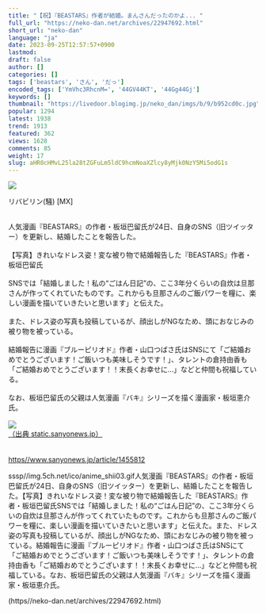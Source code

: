 ```yaml
---
title: "【祝】『BEASTARS』作者が結婚。まんさんだったのかよ... "
full_url: "https://neko-dan.net/archives/22947692.html"
short_url: "neko-dan"
language: "ja"
date: 2023-09-25T12:57:57+0900
lastmod: 
draft: false
author: []
categories: []
tags: ['beastars', 'さん', 'だっ']
encoded_tags: ['YmVhc3RhcnM=', '44GV44KT', '44Gg44Gj']
keywords: []
thumbnail: "https://livedoor.blogimg.jp/neko_dan/imgs/b/9/b952cd0c.jpg"
popular: 1294
latest: 1938
trend: 1913
featured: 362
views: 1628
comments: 85
weight: 17
slug: aHR0cHMvL25la28tZGFuLm5ldC9hcmNoaXZlcy8yMjk0NzY5Mi5odG1s
---
```


![](https://livedoor.blogimg.jp/neko_dan/imgs/b/9/b952cd0c.jpg)

<div><p>リバビリン(騒) [MX] </p><br> 人気漫画『BEASTARS』の作者・板垣巴留氏が24日、自身のSNS（旧ツイッター）を更新し、結婚したことを報告した。 <br> <br> 【写真】きれいなドレス姿！変な被り物で結婚報告した『BEASTARS』作者・板垣巴留氏 <br> <br> SNSでは「結婚しました！私の“ごはん日記”の、ここ3年分くらいの自炊は旦那さんが作ってくれていたものです。これからも旦那さんのご飯パワーを糧に、楽しい漫画を描いていきたいと思います」と伝えた。 <br> <br> また、ドレス姿の写真も投稿しているが、顔出しがNGなため、頭におなじみの被り物を被っている。 <br> <br> 結婚報告に漫画『ブルーピリオド』作者・山口つばさ氏はSNSにて「ご結婚おめでとうございます！ご飯いつも美味しそうです！」、タレントの倉持由香も「ご結婚おめでとうございます！！末長くお幸せに…」などと仲間も祝福している。 <br> <br> なお、板垣巴留氏の父親は人気漫画『バキ』シリーズを描く漫画家・板垣恵介氏。 <br> <br> <a href='https//static.sanyonews.jp/image/article/786x590/8/6/0/6/8606aee91377c16e8d84b8fad6ee2c0a_1.jpg' target='_blank' class='' id='img_1_1'><img src='https//livedoor.blogimg.jp/neko_dan/imgs/3/3/33671001.jpg'><br>（出典 static.sanyonews.jp）<br></a> <br> <br> <a target='_blank' href='https//www.sanyonews.jp/article/1455812'>https//www.sanyonews.jp/article/1455812</a> <p>sssp//img.5ch.net/ico/anime_shii03.gif人気漫画『BEASTARS』の作者・板垣巴留氏が24日、自身のSNS（旧ツイッター）を更新し、結婚したことを報告した。【写真】きれいなドレス姿！変な被り物で結婚報告した『BEASTARS』作者・板垣巴留氏SNSでは「結婚しました！私の“ごはん日記”の、ここ3年分くらいの自炊は旦那さんが作ってくれていたものです。これからも旦那さんのご飯パワーを糧に、楽しい漫画を描いていきたいと思います」と伝えた。また、ドレス姿の写真も投稿しているが、顔出しがNGなため、頭におなじみの被り物を被っている。結婚報告に漫画『ブルーピリオド』作者・山口つばさ氏はSNSにて「ご結婚おめでとうございます！ご飯いつも美味しそうです！」、タレントの倉持由香も「ご結婚おめでとうございます！！末長くお幸せに…」などと仲間も祝福している。なお、板垣巴留氏の父親は人気漫画『バキ』シリーズを描く漫画家・板垣恵介氏。</p></div>

(https//neko-dan.net/archives/22947692.html)
